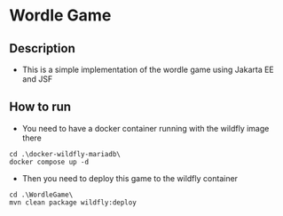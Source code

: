 # Wordle Game

## Description
- This is a simple implementation of the wordle game using Jakarta EE and JSF

## How to run
- You need to have a docker container running with the wildfly image there
```
cd .\docker-wildfly-mariadb\
docker compose up -d
```

- Then you need to deploy this game to the wildfly container
```
cd .\WordleGame\
mvn clean package wildfly:deploy
```